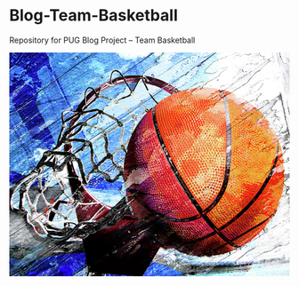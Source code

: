 # Blog-Team-Basketball
Repository for PUG Blog Project – Team Basketball

![](https://raw.githubusercontent.com/stat231-s21/Blog-Team-Basketball/main/images/s2g6-sports.jpg)
